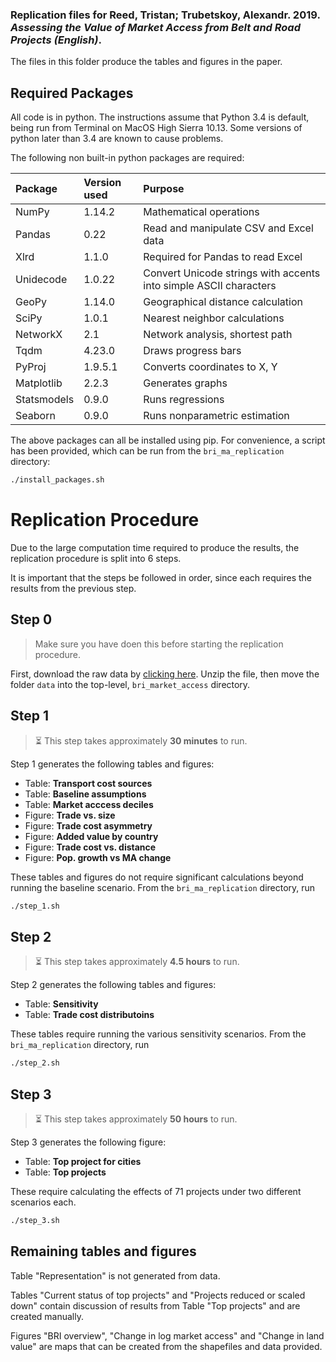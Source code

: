### Replication files for Reed, Tristan; Trubetskoy, Alexandr. 2019. _Assessing the Value of Market Access from Belt and Road Projects (English)_.

The files in this folder produce the tables and figures in the paper. 

## Required Packages

All code is in python. The instructions assume that Python 3.4 is default, being run from Terminal on MacOS High Sierra 10.13. Some versions of python later than 3.4 are known to cause problems.

The following non built-in python packages are required:

| Package | Version used | Purpose |
|:------- |:------------ |:------- |
|NumPy    |1.14.2        |Mathematical operations|
|Pandas   |0.22          |Read and manipulate CSV and Excel data|
|Xlrd     |1.1.0         |Required for Pandas to read Excel|
|Unidecode|1.0.22        |Convert Unicode strings with accents into simple ASCII characters|
|GeoPy    |1.14.0        |Geographical distance calculation|
|SciPy    |1.0.1         |Ne﻿arest neighbor calculations|
|NetworkX |2.1           |Network analysis, shortest path|
|Tqdm     |4.23.0        |Draws progress bars|
|PyProj   |1.9.5.1       |Converts ﻿coordinates to X, Y|
|Matplotlib|2.2.3        |Generates graphs|
|Statsmodels|0.9.0       |Runs regressions|
|Seaborn  |0.9.0         |Runs nonparametric estimation|

The above packages can all be installed using pip. For convenience, a script has been provided, which can be run from the `bri_ma_replication` directory:

```bash
./install_packages.sh
```

# Replication Procedure

Due to the large computation time required to produce the results, the replication procedure is split into 6 steps.

It is important that the steps be followed in order, since each requires the results from the previous step.

## Step 0
> Make sure you have doen this before starting the replication procedure.

First, download the raw data by [clicking here](https://drive.google.com/open?id=1Vf128LuV_80CAubukTDQ9Mb-xls082RZ). Unzip the file, then move the folder `data` into the top-level, `bri_market_access` directory.

## Step 1
> ⏳ This step takes approximately **30 minutes** to run.

Step 1 generates the following tables and figures:

  + Table: **Transport cost sources**
  + Table: **Baseline assumptions**
  + Table: **Market acccess deciles**
  + Figure: **Trade vs. size**
  + Figure: **Trade cost asymmetry**
  + Figure: **Added value by country**
  + Figure: **Trade cost vs. distance**
  + Figure: **Pop. growth vs MA change**

These tables and figures do not require significant calculations beyond running the baseline scenario. From the `bri_ma_replication` directory, run

```bash
./step_1.sh
```

## Step 2
> ⏳ This step takes approximately **4.5 hours** to run.

Step 2 generates the following tables and figures:

  + Table: **Sensitivity**
  + Table: **Trade cost distributoins**

These tables require running the various sensitivity scenarios. From the `bri_ma_replication` directory, run

```bash
./step_2.sh
```

## Step 3
> ⏳ This step takes approximately **50 hours** to run.

Step 3 generates the following figure:

  + Table: **Top project for cities**
  + Table: **Top projects**

These require calculating the effects of 71 projects under two different scenarios each.

```bash
./step_3.sh
```

## Remaining tables and figures
Table "Representation" is not generated from data.

Tables "Current status of top projects" and "Projects reduced or scaled down" contain discussion of results from Table "Top projects" and are created manually. 

Figures "BRI overview", "Change in log market access" and "Change in land value" are maps that can be created from the shapefiles and data provided.